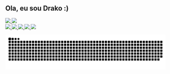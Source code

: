 ## Ola, eu sou Drako :)

<div>
<div>
  <a href="https://github.com/Drako-Dev">
  <img height="180em" src="https://github-readme-stats.vercel.app/api?username=Drako-Dev&show_icons=true&theme=dark&include_all_commits=true&count_private=true"/>
  <img height="180em" src="https://github-readme-stats.vercel.app/api/top-langs/?username=Drako-Dev&layout=compact&langs_count=7&theme=dark"/>
</div>

<div>
    <img src="https://images.vexels.com/media/users/3/166470/isolated/lists/73835fa38fba6d35aff9de603dc5044a-icone-da-linguagem-de-programacao-php.png" width="70">
    <img src="https://images.vexels.com/media/users/3/166477/isolated/lists/9bb722f0e85ddbc1ce0f064534fd2311-icone-da-linguagem-de-programacao-python.png" width="70">
    <img src="https://images.vexels.com/media/users/3/166383/isolated/lists/6024bc5746d7436c727825dc4fc23c22-icone-de-linguagem-de-programacao-html.png" width="70">
    <img src="https://seeklogo.com/images/C/css3-logo-8724075274-seeklogo.com.png" width="70">
    <img src="https://seeklogo.com/images/J/java-script-js-logo-ACF4AE5082-seeklogo.com.png" width="70">
</div>
  
![Snake animation](https://github.com/Drako-Dev/Drako-Dev/blob/output/github-contribution-grid-snake.svg)
</div>
